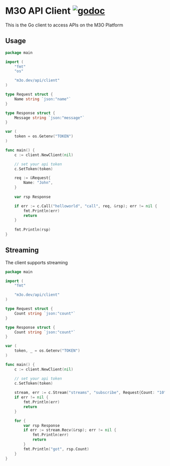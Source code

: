 # M3O API Client [![godoc](https://godoc.org/github.com/m3o/m3o/api/client?status.svg)](https://godoc.org/github.com/m3o/m3o/api/client) 

This is the Go client to access APIs on the M3O Platform

## Usage

```go
package main

import (
    "fmt"
    "os"

    "m3o.dev/api/client"
)

type Request struct {
	Name string `json:"name"`
}

type Response struct {
	Message string `json:"message"`
}

var (
	token = os.Getenv("TOKEN")
)

func main() {
	c := client.NewClient(nil)

	// set your api token
	c.SetToken(token)

   	req := &Request{
		Name: "John",
	}
	
	var rsp Response

	if err := c.Call("helloworld", "call", req, &rsp); err != nil {
		fmt.Println(err)
		return
	}
	
	fmt.Println(rsp)
}
```

## Streaming

The client supports streaming

```go
package main

import (
	"fmt"

	"m3o.dev/api/client"
)

type Request struct {
	Count string `json:"count"`
}

type Response struct {
	Count string `json:"count"`
}

var (
	token, _ = os.Getenv("TOKEN")
)

func main() {
	c := client.NewClient(nil)

	// set your api token
	c.SetToken(token)
	
	stream, err := c.Stream("streams", "subscribe", Request{Count: "10"})
	if err != nil {
		fmt.Println(err)
		return
	}

	for {
		var rsp Response
		if err := stream.Recv(&rsp); err != nil {
			fmt.Println(err)
			return
		}
		fmt.Println("got", rsp.Count)
	}
}
```


